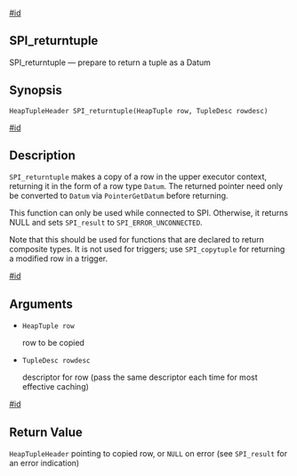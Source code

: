 [#id](#SPI-SPI-RETURNTUPLE)

## SPI\_returntuple

SPI\_returntuple — prepare to return a tuple as a Datum

## Synopsis

```
HeapTupleHeader SPI_returntuple(HeapTuple row, TupleDesc rowdesc)
```

[#id](#id-1.8.12.10.10.5)

## Description

`SPI_returntuple` makes a copy of a row in the upper executor context, returning it in the form of a row type `Datum`. The returned pointer need only be converted to `Datum` via `PointerGetDatum` before returning.

This function can only be used while connected to SPI. Otherwise, it returns NULL and sets `SPI_result` to `SPI_ERROR_UNCONNECTED`.

Note that this should be used for functions that are declared to return composite types. It is not used for triggers; use `SPI_copytuple` for returning a modified row in a trigger.

[#id](#id-1.8.12.10.10.6)

## Arguments

* `HeapTuple row`

  row to be copied

* `TupleDesc rowdesc`

  descriptor for row (pass the same descriptor each time for most effective caching)

[#id](#id-1.8.12.10.10.7)

## Return Value

`HeapTupleHeader` pointing to copied row, or `NULL` on error (see `SPI_result` for an error indication)